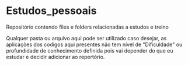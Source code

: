 # Estudos_pessoais
Repositório contendo files e folders relacionadas a estudos e treino

Qualquer pasta ou arquivo aqui pode ser utilizado caso desejar, as aplicações dos codigos aqui presentes não tem nível de "Dificuldade" ou profundidade de conhecimento definida pois vai depender do que eu estudar e decidir adicionar ao repertório.
